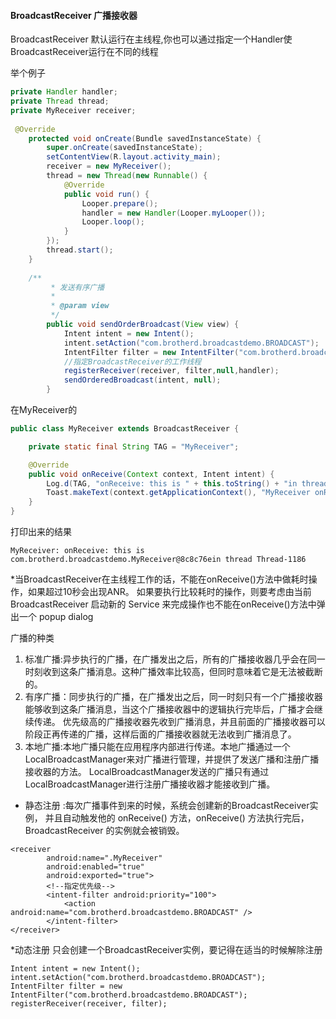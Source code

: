 #### BroadcastReceiver 广播接收器

BroadcastReceiver 默认运行在主线程,你也可以通过指定一个Handler使BroadcastReceiver运行在不同的线程

举个例子
```java
private Handler handler;
private Thread thread;
private MyReceiver receiver;
    
 @Override
    protected void onCreate(Bundle savedInstanceState) {
        super.onCreate(savedInstanceState);
        setContentView(R.layout.activity_main);
        receiver = new MyReceiver();
        thread = new Thread(new Runnable() {
            @Override
            public void run() {
                Looper.prepare();
                handler = new Handler(Looper.myLooper());
                Looper.loop();
            }
        });
        thread.start();
    }
    
    /**
         * 发送有序广播
         *
         * @param view
         */
        public void sendOrderBroadcast(View view) {
            Intent intent = new Intent();
            intent.setAction("com.brotherd.broadcastdemo.BROADCAST");
            IntentFilter filter = new IntentFilter("com.brotherd.broadcastdemo.BROADCAST");
            //指定BroadcastReceiver的工作线程
            registerReceiver(receiver, filter,null,handler);
            sendOrderedBroadcast(intent, null);
        }

```

在MyReceiver的
```java
public class MyReceiver extends BroadcastReceiver {

    private static final String TAG = "MyReceiver";

    @Override
    public void onReceive(Context context, Intent intent) {
        Log.d(TAG, "onReceive: this is " + this.toString() + "in thread " + Thread.currentThread().getName());
        Toast.makeText(context.getApplicationContext(), "MyReceiver onReceive", Toast.LENGTH_SHORT).show();
    }
}

```
打印出来的结果
```
MyReceiver: onReceive: this is com.brotherd.broadcastdemo.MyReceiver@8c8c76ein thread Thread-1186
```

*当BroadcastReceiver在主线程工作的话，不能在onReceive()方法中做耗时操作，如果超过10秒会出现ANR。
如果要执行比较耗时的操作，则要考虑由当前 BroadcastReceiver 启动新的 Service 来完成操作也不能在onReceive()方法中弹出一个 popup dialog

广播的种类
1. 标准广播:异步执行的广播，在广播发出之后，所有的广播接收器几乎会在同一时刻收到这条广播消息。这种广播效率比较高，但同时意味着它是无法被截断的。
2. 有序广播：同步执行的广播，在广播发出之后，同一时刻只有一个广播接收器能够收到这条广播消息，当这个广播接收器中的逻辑执行完毕后，广播才会继续传递。
优先级高的广播接收器先收到广播消息，并且前面的广播接收器可以阶段正再传递的广播，这样后面的广播接收器就无法收到广播消息了。
3. 本地广播:本地广播只能在应用程序内部进行传递。本地广播通过一个LocalBroadcastManager来对广播进行管理，并提供了发送广播和注册广播接收器的方法。
LocalBroadcastManager发送的广播只有通过LocalBroadcastManager进行注册广播接收器才能接收到广播。

* 静态注册 :每次广播事件到来的时候，系统会创建新的BroadcastReceiver实例，
并且自动触发他的 onReceive() 方法，onReceive() 方法执行完后，BroadcastReceiver 的实例就会被销毁。
```
<receiver
        android:name=".MyReceiver"
        android:enabled="true"
        android:exported="true">
        <!--指定优先级-->
        <intent-filter android:priority="100">
            <action android:name="com.brotherd.broadcastdemo.BROADCAST" />
        </intent-filter>
</receiver>
```

*动态注册 只会创建一个BroadcastReceiver实例，要记得在适当的时候解除注册
```
Intent intent = new Intent();
intent.setAction("com.brotherd.broadcastdemo.BROADCAST");
IntentFilter filter = new IntentFilter("com.brotherd.broadcastdemo.BROADCAST");
registerReceiver(receiver, filter);
```
